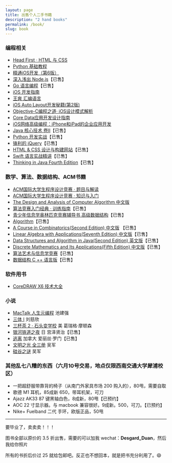 ```yaml
---
layout: page
title: 出售个人二手书籍
description: "2 hand books"
permalink: /book/
slug: book
---
```



### 编程相关

* [Head First · HTML 与 CSS](https://book.douban.com/subject/3040870/)
* [Python 基础教程](https://book.douban.com/subject/4866934/)
* [精通iOS开发（第6版）](https://book.douban.com/subject/24924613/)
* [深入浅出 Node.js](https://book.douban.com/subject/25768396/)【已售】
* [Go 语言编程](https://book.douban.com/subject/11577300/)【已售】
* [iOS 开发指南](https://book.douban.com/subject/26372385/)
* [王爽 汇编语言](https://book.douban.com/subject/1215178/)
* [iOS Auto Layout开发秘籍(第2版)](https://book.douban.com/subject/26298489/)
* [Objective-C编程之道· iOS设计模式解析](https://book.douban.com/subject/6920082/)
* [Core Data应用开发设计指南](https://book.douban.com/subject/26280358/)
* [iOS网络高级编程：iPhone和iPad的企业应用开发](https://book.douban.com/subject/25919485/)
* [Java 核心技术 卷II](https://book.douban.com/subject/25841326/)【已售】
* [Python 开发实战](https://book.douban.com/subject/25880219/)【已售】
* [锋利的 jQuery](https://book.douban.com/subject/10792216/)【已售】
* [HTML & CSS 设计与构建网站](https://book.douban.com/subject/21338365/)【已售】
* [Swift 语言实战精讲](https://book.douban.com/subject/26817986/)【已售】
* [Thinking in Java Fourth Edition](https://book.douban.com/subject/2130190/)【已售】


### 数学、算法、数据结构、ACM书籍

* [ACM国际大学生程序设计竞赛 · 题目与解读](https://book.douban.com/subject/20474545/)
* [ACM国际大学生程序设计竞赛 · 知识与入门](https://book.douban.com/subject/20442667/)
* [The Design and Analysis of Computer Algorithm 中文版](https://book.douban.com/subject/2208525/)
* [算法竞赛入门经典 · 训练指南](https://book.douban.com/subject/20254543/)【已售】
* [青少年信息学奥林匹克竞赛辅导书 高级数据结构](https://book.douban.com/subject/11594617/)【已售】
* [Algorithm](https://book.douban.com/subject/19952400/)【已售】
* [A Course in Combinatorics(Second Edition) 中文版](https://book.douban.com/subject/2044626/) 【已售】
* [Linear Algebra with Applications(Seventh Edition) 中文版](https://book.douban.com/subject/2016789/)【已售】
* [Data Structures and Algorithm in Java(Second Edition) 英文版](https://book.douban.com/subject/1886305/)【已售】
* [Discrete Mathematics and Its Applications(Fifth Edition) 中文版](https://book.douban.com/subject/2130743/)【已售】
* [算法艺术与信息学竞赛](https://book.douban.com/subject/1154204/)【已售】
* [数据结构 C ++ 语言版](https://book.douban.com/subject/25859528/)【已售】

### 软件用书

* [CoreDRAW X6 技术大全](https://book.douban.com/subject/20430314/)

### 小说

* [MacTalk 人生元编程](https://book.douban.com/subject/25826578/)  池建强
* [三体 I](https://book.douban.com/subject/2567698/)  刘慈欣
* [三杯茶 2 · 石头变学校](https://book.douban.com/subject/5296918/)  美 葛瑞格·摩顿森
* [银河铁道之夜](https://book.douban.com/subject/1292283/)  日 宫泽贤治【已售】
* [逃离](https://book.douban.com/subject/3831788/)  加拿大 爱丽丝·罗门【已售】
* [文明之光 全三册](https://book.douban.com/subject/25902942/) 吴军
* [硅谷之谜](https://book.douban.com/subject/26665230/) 吴军

### 其他乱七八糟的东西（六月10号交易，地点仅限西南交通大学犀浦校区）

* 一把超舒服带靠背的椅子（从南门外家具市场 200 购入的），80甩，需要自取
* 歌德 M1 耳机，85成新 650，带耳机架，可刀
* Ajazz AK33 87 键黑轴白色，8成新，80甩【已预约】
* AOC 22 寸显示器。与 macbook 兼容很好。9成新。500，可刀。【已预约】
* Nike+ Fuelband 二代 手环，欧版正品，50甩



---

要毕业了，卖卖卖！！！

图书全部以原价的 3.5 折出售，需要的可以加我 wechat：**Desgard_Duan**，然后我给你照片

所有的书折后价过 25 就给包邮吧。反正也不想回本，就是把书充分利用了。😄